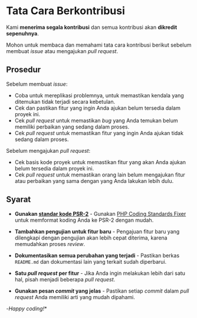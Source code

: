 # Tata Cara Berkontribusi
Kami **menerima segala kontribusi** dan semua kontribusi akan **dikredit sepenuhnya**.

Mohon untuk membaca dan memahami tata cara kontribusi berikut sebelum membuat _issue_ atau mengajukan _pull request_.

## Prosedur
Sebelum membuat _issue_:
- Coba untuk mereplikasi problemnya, untuk memastikan kendala yang ditemukan tidak terjadi secara kebetulan.
- Cek dan pastikan fitur yang ingin Anda ajukan belum tersedia dalam proyek ini.
- Cek _pull request_ untuk memastikan _bug_ yang Anda temukan belum memiliki perbaikan yang sedang dalam proses.
- Cek _pull request_ untuk memastikan fitur yang ingin Anda ajukan tidak sedang dalam proses.

Sebelum mengajukan _pull request_:
- Cek basis kode proyek untuk memastikan fitur yang akan Anda ajukan belum tersedia dalam proyek ini.
- Cek _pull request_ untuk memastikan orang lain belum mengajukan fitur atau perbaikan yang sama dengan yang Anda lakukan lebih dulu.

## Syarat
- **Gunakan [standar kode PSR-2](https://github.com/php-fig/fig-standards/blob/master/accepted/PSR-2-coding-style-guide.md)** - Gunakan [PHP Coding Standards Fixer](https://github.com/FriendsOfPHP/PHP-CS-Fixer) untuk memformat koding Anda ke PSR-2 dengan mudah.

- **Tambahkan pengujian untuk fitur baru** - Pengajuan fitur baru yang dilengkapi dengan pengujian akan lebih cepat diterima, karena memudahkan proses _review_.

- **Dokumentasikan semua perubahan yang terjadi** - Pastikan berkas `README.md` dan dokumentasi lain yang terkait sudah diperbarui.

- **Satu _pull request_ per fitur** - Jika Anda ingin melakukan lebih dari satu hal, pisah menjadi beberapa _pull request_.

- **Gunakan pesan _commit_ yang jelas** - Pastikan setiap _commit_ dalam _pull request_ Anda memiliki arti yang mudah dipahami.

-*Happy coding!**
